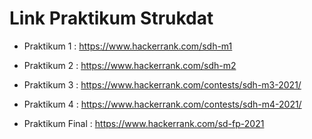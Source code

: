 # Link Praktikum Strukdat

- Praktikum 1 : https://www.hackerrank.com/sdh-m1

- Praktikum 2 : https://www.hackerrank.com/sdh-m2

- Praktikum 3 : https://www.hackerrank.com/contests/sdh-m3-2021/

- Praktikum 4 : https://www.hackerrank.com/contests/sdh-m4-2021/

- Praktikum Final : https://www.hackerrank.com/sd-fp-2021 